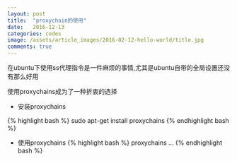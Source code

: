 ```yaml
---
layout: post
title:  "proxychain的使用"
date:   2016-12-13
categories: codes
image: /assets/article_images/2016-02-12-hello-world/title.jpg
comments: true
---
```


在ubuntu下使用ss代理指令是一件麻烦的事情,尤其是ubuntu自带的全局设置还没有那么好用

使用proxychains成为了一种折衷的选择

* 安装proxychains

{% highlight bash %}
sudo apt-get install proxychains
{% endhighlight bash %}

* 使用proxychains
{% highlight bash %}
proxychains ...
{% endhighlight bash %}

